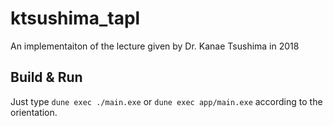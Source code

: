 ktsushima_tapl
==============

An implementaiton of the lecture given by Dr. Kanae Tsushima in 2018

## Build & Run
Just type `dune exec ./main.exe` or `dune exec app/main.exe` according to the orientation.
